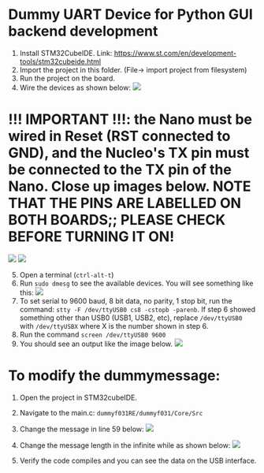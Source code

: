  # Dummy UART Device for Python GUI backend development 

 1. Install STM32CubeIDE. Link: https://www.st.com/en/development-tools/stm32cubeide.html 
 2. Import the project in this folder. (File-> import project from filesystem)
 3. Run the project on the board. 
 4. Wire the devices as shown below: 
 ![](img/wiring.jpeg)

# !!! IMPORTANT !!!: the Nano must be wired in Reset (RST connected to GND), and the Nucleo's TX pin must be connected to the TX pin of the Nano. Close up images below. NOTE THAT THE PINS ARE LABELLED ON BOTH BOARDS;; PLEASE CHECK BEFORE TURNING IT ON!
![](img/tx.jpeg)
![](img/nano.jpeg)


 5. Open a terminal (`ctrl-alt-t`)
 6. Run `sudo dmesg` to see the available devices. You will see something like this: 
 ![](img/ttyusb0.png)
 7. To set serial to 9600 baud, 8 bit data, no parity, 1 stop bit, run the command: `stty -F /dev/ttyUSB0 cs8 -cstopb -parenb`. If step 6 showed something other than USB0 (USB1, USB2, etc), replace `/dev/ttyUSB0` with `/dev/ttyUSBX` where X is the number shown in step 6. 
 8. Run the command `screen /dev/ttyUSB0 9600`
 9. You should see an output like the image below. 
 ![](img/msg.png)

 # To modify the dummymessage: 


 1. Open the project in STM32cubeIDE. 
 2. Navigate to the main.c: `dummyf031RE/dummyf031/Core/Src`

3. Change the message in line 59 below: 
![](img/msg2.png)
4. Change the message length in the infinite while as shown below: 
![](img/while.png)
5. Verify the code compiles and you can see the data on the USB interface. 